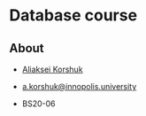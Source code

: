 # Database course

## About

* [Aliaksei Korshuk](https://github.com/AlekseyKorshuk)

* a.korshuk@innopolis.university

* BS20-06
